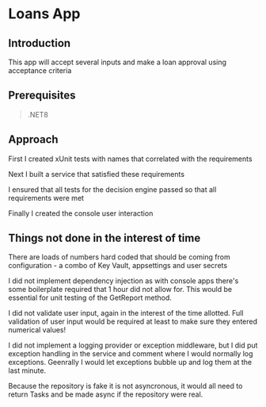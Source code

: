 # Loans App

## Introduction

This app will accept several inputs and make a loan approval using acceptance criteria

## Prerequisites

> .NET8

## Approach

First I created xUnit tests with names that correlated with the requirements

Next I built a service that satisfied these requirements

I ensured that all tests for the decision engine passed so that all requirements were met

Finally I created the console user interaction

## Things not done in the interest of time

There are loads of numbers hard coded that should be coming from configuration - a combo of Key Vault, appsettings and user secrets

I did not implement dependency injection as with console apps there's some boilerplate required that 1 hour did not allow for. This would be essential for unit testing of the GetReport method.

I did not validate user input, again in the interest of the time allotted. Full validation of user input would be required at least to make sure they entered numerical values!

I did not implement a logging provider or exception middleware, but I did put exception handling in the service and comment where I would normally log exceptions. Geenrally I would let exceptions bubble up and log them at the last minute.

Because the repository is fake it is not asyncronous, it would all need to return Tasks and be made async if the repository were real.